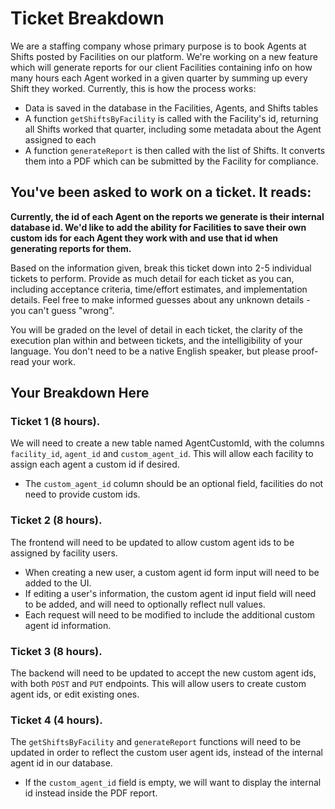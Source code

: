 # Ticket Breakdown

We are a staffing company whose primary purpose is to book Agents at Shifts posted by Facilities on our platform. We're working on a new feature which will generate reports for our client Facilities containing info on how many hours each Agent worked in a given quarter by summing up every Shift they worked. Currently, this is how the process works:

- Data is saved in the database in the Facilities, Agents, and Shifts tables
- A function `getShiftsByFacility` is called with the Facility's id, returning all Shifts worked that quarter, including some metadata about the Agent assigned to each
- A function `generateReport` is then called with the list of Shifts. It converts them into a PDF which can be submitted by the Facility for compliance.

## You've been asked to work on a ticket. It reads:

**Currently, the id of each Agent on the reports we generate is their internal database id. We'd like to add the ability for Facilities to save their own custom ids for each Agent they work with and use that id when generating reports for them.**

Based on the information given, break this ticket down into 2-5 individual tickets to perform. Provide as much detail for each ticket as you can, including acceptance criteria, time/effort estimates, and implementation details. Feel free to make informed guesses about any unknown details - you can't guess "wrong".

You will be graded on the level of detail in each ticket, the clarity of the execution plan within and between tickets, and the intelligibility of your language. You don't need to be a native English speaker, but please proof-read your work.

## Your Breakdown Here

### Ticket 1 (8 hours).

We will need to create a new table named AgentCustomId, with the columns `facility_id`, `agent_id` and `custom_agent_id`. This will allow each facility to assign each agent a custom id if desired.

- The `custom_agent_id` column should be an optional field, facilities do not need to provide custom ids.

### Ticket 2 (8 hours).

The frontend will need to be updated to allow custom agent ids to be assigned by facility users.

- When creating a new user, a custom agent id form input will need to be added to the UI.
- If editing a user's information, the custom agent id input field will need to be added, and will need to optionally reflect null values.
- Each request will need to be modified to include the additional custom agent id information.

### Ticket 3 (8 hours).

The backend will need to be updated to accept the new custom agent ids, with both `POST` and `PUT` endpoints. This will allow users to create custom agent ids, or edit existing ones.

### Ticket 4 (4 hours).

The `getShiftsByFacility` and `generateReport` functions will need to be updated in order to reflect the custom user agent ids, instead of the internal agent id in our database.

- If the `custom_agent_id` field is empty, we will want to display the internal id instead inside the PDF report.
